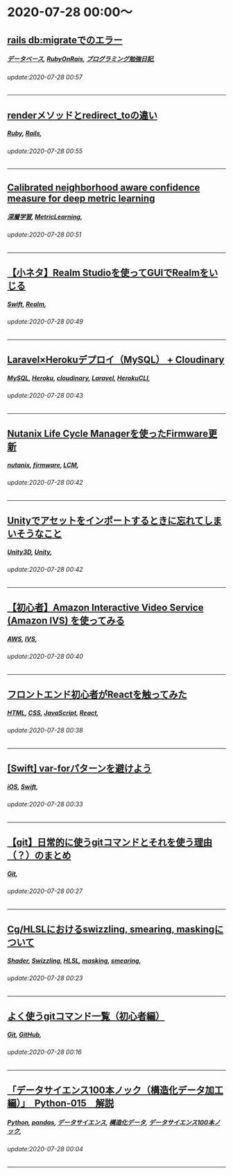 # 2020-07-28 00:00～
## [rails db:migrateでのエラー](https://qiita.com/mzmz__02/items/c3b86f49ffeef19f74e1)
##### [データベース](https://qiita.com/tags/データベース), [RubyOnRais](https://qiita.com/tags/RubyOnRais), [プログラミング勉強日記](https://qiita.com/tags/プログラミング勉強日記), 
###### update:2020-07-28 00:57
---
## [renderメソッドとredirect_toの違い](https://qiita.com/masayan81771982/items/164bba183f45517f2345)
##### [Ruby](https://qiita.com/tags/Ruby), [Rails](https://qiita.com/tags/Rails), 
###### update:2020-07-28 00:55
---
## [Calibrated neighborhood aware confidence measure for deep metric learning](https://qiita.com/himatya/items/6ce69e2df6c54c4f6211)
##### [深層学習](https://qiita.com/tags/深層学習), [MetricLearning](https://qiita.com/tags/MetricLearning), 
###### update:2020-07-28 00:51
---
## [【小ネタ】Realm Studioを使ってGUIでRealmをいじる](https://qiita.com/Papiposa/items/83742251bab2bf20a8ba)
##### [Swift](https://qiita.com/tags/Swift), [Realm](https://qiita.com/tags/Realm), 
###### update:2020-07-28 00:49
---
## [Laravel×Herokuデプロイ（MySQL） + Cloudinary](https://qiita.com/hayatokunn/items/1b66de535362a31b39ea)
##### [MySQL](https://qiita.com/tags/MySQL), [Heroku](https://qiita.com/tags/Heroku), [cloudinary](https://qiita.com/tags/cloudinary), [Laravel](https://qiita.com/tags/Laravel), [HerokuCLI](https://qiita.com/tags/HerokuCLI), 
###### update:2020-07-28 00:43
---
## [Nutanix Life Cycle Managerを使ったFirmware更新](https://qiita.com/matotoon/items/20092e046c0a885d4c4e)
##### [nutanix](https://qiita.com/tags/nutanix), [firmware](https://qiita.com/tags/firmware), [LCM](https://qiita.com/tags/LCM), 
###### update:2020-07-28 00:42
---
## [Unityでアセットをインポートするときに忘れてしまいそうなこと](https://qiita.com/cyross4vocaloid/items/bda5ef7ac625d09cb370)
##### [Unity3D](https://qiita.com/tags/Unity3D), [Unity](https://qiita.com/tags/Unity), 
###### update:2020-07-28 00:42
---
## [【初心者】Amazon Interactive Video Service (Amazon IVS) を使ってみる](https://qiita.com/mksamba/items/051b6ccde5a58cd2d732)
##### [AWS](https://qiita.com/tags/AWS), [IVS](https://qiita.com/tags/IVS), 
###### update:2020-07-28 00:40
---
## [フロントエンド初心者がReactを触ってみた](https://qiita.com/greenteabiscuit/items/a663dfe65d156e7ebb0c)
##### [HTML](https://qiita.com/tags/HTML), [CSS](https://qiita.com/tags/CSS), [JavaScript](https://qiita.com/tags/JavaScript), [React](https://qiita.com/tags/React), 
###### update:2020-07-28 00:38
---
## [[Swift] var-forパターンを避けよう](https://qiita.com/shtnkgm/items/600009917d8e572e6780)
##### [iOS](https://qiita.com/tags/iOS), [Swift](https://qiita.com/tags/Swift), 
###### update:2020-07-28 00:33
---
## [【git】日常的に使うgitコマンドとそれを使う理由（？）のまとめ](https://qiita.com/c6tower/items/2134f52b22b6b350fd2c)
##### [Git](https://qiita.com/tags/Git), 
###### update:2020-07-28 00:27
---
## [Cg/HLSLにおけるswizzling, smearing, maskingについて](https://qiita.com/STNq9/items/f21a3277db6445619cd7)
##### [Shader](https://qiita.com/tags/Shader), [Swizzling](https://qiita.com/tags/Swizzling), [HLSL](https://qiita.com/tags/HLSL), [masking](https://qiita.com/tags/masking), [smearing](https://qiita.com/tags/smearing), 
###### update:2020-07-28 00:23
---
## [よく使うgitコマンド一覧（初心者編）](https://qiita.com/yusuke1209kitamura/items/fbc4e891cf53188539b5)
##### [Git](https://qiita.com/tags/Git), [GitHub](https://qiita.com/tags/GitHub), 
###### update:2020-07-28 00:16
---
## [「データサイエンス100本ノック（構造化データ加工編）」　Python-015　解説](https://qiita.com/TosakaNaoya/items/f154b7c65d835cc39a95)
##### [Python](https://qiita.com/tags/Python), [pandas](https://qiita.com/tags/pandas), [データサイエンス](https://qiita.com/tags/データサイエンス), [構造化データ](https://qiita.com/tags/構造化データ), [データサイエンス100本ノック](https://qiita.com/tags/データサイエンス100本ノック), 
###### update:2020-07-28 00:04
---





